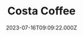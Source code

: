 ---
date: 2023-07-16T09:09:22.000Z
title: Costa Coffee
latitude: 53.38739607630208
longitude: -1.0608193470935923
category: checkin
---